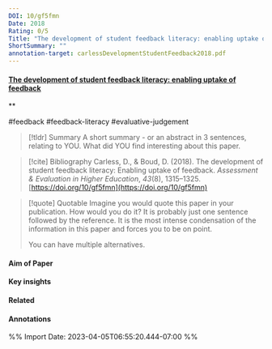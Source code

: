 ```yaml
---
DOI: 10/gf5fmn
Date: 2018
Rating: 0/5
Title: "The development of student feedback literacy: enabling uptake of feedback"
ShortSummary: ""
annotation-target: carlessDevelopmentStudentFeedback2018.pdf
---
```



#### [The development of student feedback literacy: enabling uptake of feedback](carlessDevelopmentStudentFeedback2018.pdf)
**

#feedback #feedback-literacy #evaluative-judgement

> [!tldr] Summary
> A short summary - or an abstract in 3 sentences, relating to YOU. What did YOU find interesting about this paper. 

> [!cite] Bibliography
>Carless, D., & Boud, D. (2018). The development of student feedback literacy: Enabling uptake of feedback. _Assessment & Evaluation in Higher Education_, _43_(8), 1315–1325. [https://doi.org/10/gf5fmn](https://doi.org/10/gf5fmn)

> [!quote] Quotable
> Imagine you would quote this paper in your publication. How would you do it? It is probably just one sentence followed by the reference. It is the most intense condensation of the information in this paper and forces you to be on point. 
> 
> You can have multiple alternatives. 


#### Aim of Paper


#### Key insights 


#### Related

#### Annotations





%% Import Date: 2023-04-05T06:55:20.444-07:00 %%
